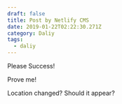 ```yaml
---
draft: false
title: Post by Netlify CMS
date: 2019-01-22T02:22:30.271Z
category: Daliy
tags:
  - daliy
---
```

Please Success!

Prove me!

Location changed? Should it appear?

